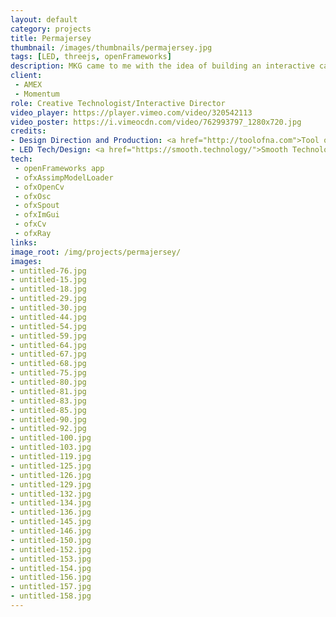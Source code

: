```yaml
---
layout: default
category: projects
title: Permajersey
thumbnail: /images/thumbnails/permajersey.jpg
tags: [LED, threejs, openFrameworks]
description: MKG came to me with the idea of building an interactive canyon
client: 
 - AMEX
 - Momentum
role: Creative Technologist/Interactive Director
video_player: https://player.vimeo.com/video/320542113
video_poster: https://i.vimeocdn.com/video/762993797_1280x720.jpg
credits:
- Design Direction and Production: <a href="http://toolofna.com">Tool of NA</a>
- LED Tech/Design: <a href="https://smooth.technology/">Smooth Technology</a>
tech: 
 - openFrameworks app
 - ofxAssimpModelLoader
 - ofxOpenCv
 - ofxOsc
 - ofxSpout
 - ofxImGui
 - ofxCv
 - ofxRay
links:
image_root: /img/projects/permajersey/
images: 
- untitled-76.jpg
- untitled-15.jpg
- untitled-18.jpg
- untitled-29.jpg
- untitled-30.jpg
- untitled-44.jpg
- untitled-54.jpg
- untitled-59.jpg
- untitled-64.jpg
- untitled-67.jpg
- untitled-68.jpg
- untitled-75.jpg
- untitled-80.jpg
- untitled-81.jpg
- untitled-83.jpg
- untitled-85.jpg
- untitled-90.jpg
- untitled-92.jpg
- untitled-100.jpg
- untitled-103.jpg
- untitled-119.jpg
- untitled-125.jpg
- untitled-126.jpg
- untitled-129.jpg
- untitled-132.jpg
- untitled-134.jpg
- untitled-136.jpg
- untitled-145.jpg
- untitled-146.jpg
- untitled-150.jpg
- untitled-152.jpg
- untitled-153.jpg
- untitled-154.jpg
- untitled-156.jpg
- untitled-157.jpg
- untitled-158.jpg
---
```


